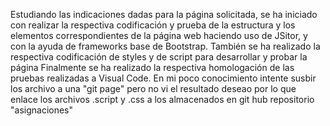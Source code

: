 Estudiando las indicaciones dadas para la página solicitada, se ha iniciado con realizar la respectiva codificación y prueba de la estructura y los elementos correspondientes de la página web haciendo uso de JSitor, y con la ayuda de frameworks base de Bootstrap. También se ha realizado la respectiva codificación de styles y de script para desarrollar y probar la página Finalmente se ha realizado la respectiva homologación de las pruebas realizadas a Visual Code.
En mi poco conocimiento intente susbir los archivo a una "git page" pero no vi el resultado deseao por lo que enlace los archivos .script y .css a los almacenados en git hub repositorio "asignaciones"
